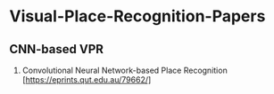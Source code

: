 # Visual-Place-Recognition-Papers
## CNN-based VPR

1. Convolutional Neural Network-based Place Recognition [https://eprints.qut.edu.au/79662/]
